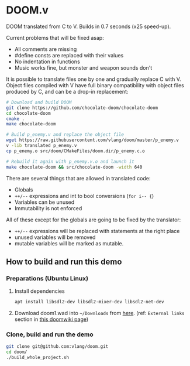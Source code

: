 # DOOM.v
DOOM translated from C to V.  Builds in 0.7 seconds (x25 speed-up).


Current problems that will be fixed asap:

- All comments are missing
- #define consts are replaced with their values
- No indentation in functions
- Music works fine, but monster and weapon sounds don't


It is possible to translate files one by one and gradually replace C with V. Object files compiled with V have full binary compatibility with object files produced by C, and can be a drop-in replacement:

```bash
# Download and build DOOM
git clone https://github.com/chocolate-doom/chocolate-doom
cd chocolate-doom
cmake .
make chocolate-doom

# Build p_enemy.v and replace the object file
wget https://raw.githubusercontent.com/vlang/doom/master/p_enemy.v
v -lib translated p_enemy.v
cp p_enemy.o src/doom/CMakeFiles/doom.dir/p_enemy.c.o

# Rebuild it again with p_enemy.v.o and launch it
make chocolate-doom && src/chocolate-doom -width 640
```

There are several things that are allowed in translated code:
- Globals
- `++/--` expressions and int to bool conversions (`for i-- {`)
- Variables can be unused
- Immutability is not enforced

All of these except for the globals are going to be fixed by the translator: 

- `++/--` expressions will be replaced with statements at the right place
- unused variables will be removed
- mutable variables will be marked as mutable.

## How to build and run this demo

### Preparations (Ubuntu Linux)

1. Install dependencies
   ```bash
   apt install libsdl2-dev libsdl2-mixer-dev libsdl2-net-dev
   ```

2. Download doom1.wad into `~/Downloads` from [here](https://distro.ibiblio.org/slitaz/sources/packages/d/doom1.wad). (ref: `External links` section in [this doomwiki page](https://doomwiki.org/wiki/DOOM1.WAD))

### Clone, build and run the demo

```bash
git clone git@github.com:vlang/doom.git
cd doom/
./build_whole_project.sh
```
